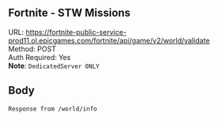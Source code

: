 ## Fortnite - STW Missions

URL: https://fortnite-public-service-prod11.ol.epicgames.com/fortnite/api/game/v2/world/validate \
Method: POST \
Auth Required: Yes \
**Note**: `DedicatedServer ONLY`

## Body

`Response from /world/info`
